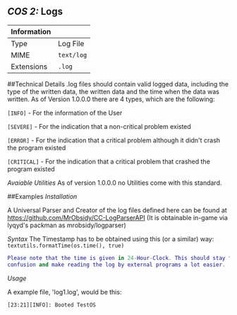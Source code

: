 ## *COS 2:* Logs

|Information |                |
|------------|----------------|
|Type        |Log File        |
|MIME        |`text/log`      |
|Extensions  |`.log`          |

##Technical Details
.log files should contain valid logged data, including the type of the written data,
the written data and the time when the data was written. As of Version 1.0.0.0 there are
4 types, which are the following:

`[INFO]` - For the information of the User 

`[SEVERE]` - For the indication that a non-critical problem existed

`[ERROR]` - For the indication that a critical problem although it didn't crash the program existed

`[CRITICAL]` - For the indication that a critical problem that crashed the program existed

*Avaiable Utilities*
As of version 1.0.0.0 no Utilities come with this standard.

##Examples
*Installation*

A Universal Parser and Creator of the log files defined here can be found at https://github.com/MrObsidy/CC-LogParserAPI
(It is obtainable in-game via lyqyd's packman as mrobsidy/logparser)

*Syntax*
The Timestamp has to be obtained using this (or a similar) way:
`textutils.formatTime(os.time(), true)`
``` lua
Please note that the time is given in 24-Hour-Clock. This should stay that way to avoid 
confusion and make reading the log by external programs a lot easier.
```


*Usage*

A example file, 'log1.log', would be this:

`[23:21][INFO]: Booted TestOS`

